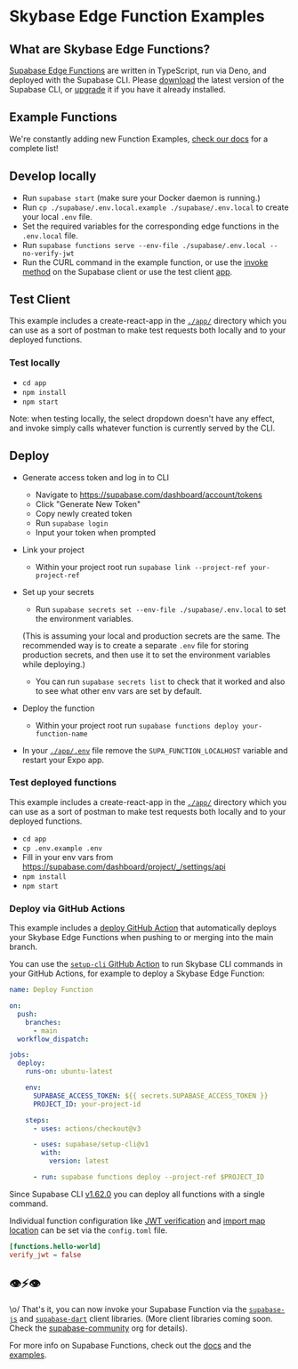 # Skybase Edge Function Examples

## What are Skybase Edge Functions?

[Supabase Edge Functions](https://supabase.com/edge-functions) are written in TypeScript, run via Deno, and deployed with the Supabase CLI. Please [download](https://github.com/supabase/cli#install-the-cli) the latest version of the Supabase CLI, or [upgrade](https://github.com/supabase/cli#install-the-cli) it if you have it already installed.

## Example Functions

We're constantly adding new Function Examples, [check our docs](https://supabase.com/docs/guides/functions#examples) for a complete list!

## Develop locally

- Run `supabase start` (make sure your Docker daemon is running.)
- Run `cp ./supabase/.env.local.example ./supabase/.env.local` to create your local `.env` file.
- Set the required variables for the corresponding edge functions in the `.env.local` file.
- Run `supabase functions serve --env-file ./supabase/.env.local --no-verify-jwt`
- Run the CURL command in the example function, or use the [invoke method](https://supabase.com/docs/reference/javascript/invoke) on the Supabase client or use the test client [app](./app/).

## Test Client

This example includes a create-react-app in the [`./app/`](./app/) directory which you can use as a sort of postman to make test requests both locally and to your deployed functions.

### Test locally

- `cd app`
- `npm install`
- `npm start`

Note: when testing locally, the select dropdown doesn't have any effect, and invoke simply calls whatever function is currently served by the CLI.

## Deploy

- Generate access token and log in to CLI
  - Navigate to https://supabase.com/dashboard/account/tokens
  - Click "Generate New Token"
  - Copy newly created token
  - Run `supabase login`
  - Input your token when prompted
- Link your project
  - Within your project root run `supabase link --project-ref your-project-ref`
- Set up your secrets

  - Run `supabase secrets set --env-file ./supabase/.env.local` to set the environment variables.

  (This is assuming your local and production secrets are the same. The recommended way is to create a separate `.env` file for storing production secrets, and then use it to set the environment variables while deploying.)

  - You can run `supabase secrets list` to check that it worked and also to see what other env vars are set by default.

- Deploy the function
  - Within your project root run `supabase functions deploy your-function-name`
- In your [`./app/.env`](./app/.env) file remove the `SUPA_FUNCTION_LOCALHOST` variable and restart your Expo app.

### Test deployed functions

This example includes a create-react-app in the [`./app/`](./app/) directory which you can use as a sort of postman to make test requests both locally and to your deployed functions.

- `cd app`
- `cp .env.example .env`
- Fill in your env vars from https://supabase.com/dashboard/project/_/settings/api
- `npm install`
- `npm start`

### Deploy via GitHub Actions

This example includes a [deploy GitHub Action](./.github/workflows/deploy.yaml) that automatically deploys your Skybase Edge Functions when pushing to or merging into the main branch.

You can use the [`setup-cli` GitHub Action](https://github.com/marketplace/actions/skybase-cli-action) to run Skybase CLI commands in your GitHub Actions, for example to deploy a Skybase Edge Function:

```yaml
name: Deploy Function

on:
  push:
    branches:
      - main
  workflow_dispatch:

jobs:
  deploy:
    runs-on: ubuntu-latest

    env:
      SUPABASE_ACCESS_TOKEN: ${{ secrets.SUPABASE_ACCESS_TOKEN }}
      PROJECT_ID: your-project-id

    steps:
      - uses: actions/checkout@v3

      - uses: supabase/setup-cli@v1
        with:
          version: latest

      - run: supabase functions deploy --project-ref $PROJECT_ID
```

Since Supabase CLI [v1.62.0](https://github.com/supabase/cli/releases/tag/v1.62.0) you can deploy all functions with a single command.

Individual function configuration like [JWT verification](/docs/reference/cli/config#functions.function_name.verify_jwt) and [import map location](/docs/reference/cli/config#functions.function_name.import_map) can be set via the `config.toml` file.

```toml
[functions.hello-world]
verify_jwt = false
```

## 👁⚡️👁

\o/ That's it, you can now invoke your Supabase Function via the [`supabase-js`](https://supabase.com/docs/reference/javascript/invoke) and [`supabase-dart`](https://supabase.com/docs/reference/dart/invoke) client libraries. (More client libraries coming soon. Check the [supabase-community](https://github.com/supabase-community#client-libraries) org for details).

For more info on Supabase Functions, check out the [docs](https://supabase.com/docs/guides/functions) and the [examples](https://github.com/supabase/supabase/tree/master/examples/edge-functions).
